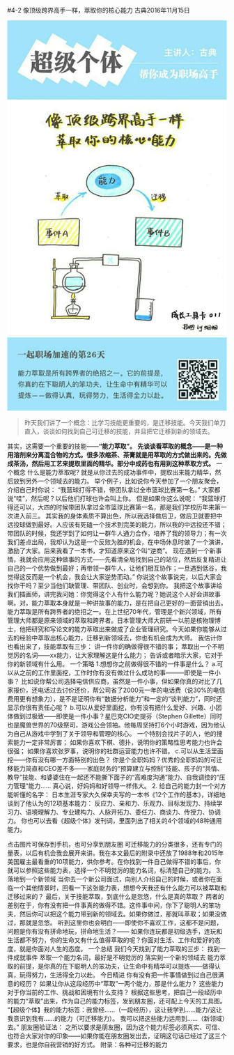 #4-2 像顶级跨界高手一样，萃取你的核心能力
古典2016年11月15日

![](./_image/WechatIMG37.jpeg)

>昨天我们讲了一个概念：比学习技能更重要的，是迁移技能。今天我们单刀直入，谈谈如何找到自己可迁移的技能，并且把它迁移到新的领域去。

其实，这需要一个重要的技能——**“能力萃取”。**
**先谈谈看萃取的概念——是一种用溶剂来分离混合物的方式。很多浓缩茶、茶膏就是用萃取的方式做出来的。先做成茶汤，然后用工艺来提取里面的精华。部分中成药也有用到这种萃取方式。**
一个概念
什么是能力萃取呢? 就是从你过去的成功事件中，提取出来能力精华，然后放到另外一个领域去的能力。
举个例子，比如说你今天参加了一个朋友聚会，介绍自己时你说：
“我篮球打得不错，带团队拿过全市篮球比赛第一名。”
大家都说“哇”，然后呢？以后他们打球也许会叫上你。
但是如果你这么说呢：
“我篮球打得还可以，大四的时候带团队拿过全市篮球比赛第一名，那是我们学校历年来第一次进入前三。 其实我的身体素质不算出色，所以我选择做后卫，做后卫就要把中远投球做到最好。人应该有死磕一个技术到完美的能力，所以我的中远投还不错；带团队的时候，我还学到了如何让一群牛人通力合作，培养了我的领导力；有一次我们差点出局，我却认为这是一个反败为胜的机会，在中场休息时做了一个演讲，激励了大家。后来我看了一本书，才知道原来这个叫“逆商”。 现在遇到一个新事情，我就会应用这种做事的方式——先看清全局找到自己的站位，然后反复精进让自己的一个优势做到最好；再带领一群牛人，让他们相互协作；一旦遇到低谷，我觉得这反而是一个机会，我会让大家逆势而动。”
你说这个故事说完，以后大家会找你干吗？至少当他们缺管理、带团队、创业时，会想到你。
我把这个故事讲给我们插画师，讲完我问她：你觉得这个人有什么能力呢？她说这个人好会讲故事啊。对，能力萃取本身就是一种讲故事的能力，是在把自己更好的一面营销出去。 
能力萃取是所有跨界者的绝招之一。在上世纪70年代，管理是个新兴领域，所有管理大师都是原来领域的萃取和跨界者。日本管理大师大前研一以前是核物理博士，他把研究和写论文的能力萃取出来做成了企业管理研究。今天如果你能够从过去的经验中萃取出核心能力，迁移到新领域去，你也有机会成为大师。
我估计你也看出来了，技能萃取有三步：
讲一件你的确做得很不错的事；
萃取出一个不明觉厉的名词——xx能力，让大家理解这是什么能力；
告诉或者暗示大家，它对于你的新领域有什么用。
一个策略
1.想想你之前做得很不错的一件事是什么？
a.可以从之前的工作里面挖，工作时你有没有做过什么成功的事———即使是一件小事？
比如说你帮公司选择电信供应商，虽然是一件小事，但如果你真的对比了几家报价，还电话过去讨价还价，帮公司省了2000元一年的电话费（说30%的电信费用更有想象力），是不是证明你有“数据分析能力”和一定的“谈判能力”，同时还显示你很有责任心呢？
b.可以从爱好里面挖，你有没有把什么爱好、兴趣、小团体做到过极致——即使是一件小事？星巴克CIO史提芬（Stephen Gillette）同时也是魔兽世界的70级祭司，游戏公会领袖。他每周坚持打6个小时游戏，因为他认为自己从游戏中学到了关于领导和管理的核心。
一个特别会找片子的人，他的搜索能力一定非常厉害；
如果你喜欢下棋、德扑，说明你的策略性思考能力也许会很强；
如果你喜欢张罗事，说明你的社群运营能力也许不错。
c.可以从生活里面挖——你有没有哪一方面特别的出色？
你是个全职妈妈？优秀的全职妈妈的可迁移能力简直和CEO差不多——家庭财务的“预算建立与控制”技能、孩子的“共情、教导”技能、和婆婆住在一起还不能撕下面子的“高难度沟通”能力、自我调控的“压力管理”能力……
真心说，好妈妈和好领导一样伟大。
2. 给自己的能力封一个对方能听懂的名字：
日本生涯专家大久保幸夫写的一本书《12个工作的基本》，详细地谈到了他认为的12项基本能力：
反应力、亲和力、乐观力、目标发现力、持续学习力、语境理解力、专业建构力、人脉开拓力、委任力、商谈力、传授力、协调力。
你也可以去看《超级个体》发刊词，里面列出了相关的4个领域的48种通用能力。

点击图片可保存到手机，也可分享到朋友圈
可迁移能力的分类很多，还有专门的量表，以后有机会我会展开来讲。我在本文最后的附录中还放了1988年和2015年美国雇主最看重的10项能力，供你参考。在你找到一件自己做得不错的事后，你就可以参照这些能力表，选择一个不明觉厉的能力名词，标清楚自己的能力。
3. 落地到一个新领域
当你去一个新公司面试，向别人介绍自己的时候，或者你在面临一个其他情景时，回看一下这张能力表，想想今天我还有什么能力可以被萃取和迁移过来的？
最后，关于技能萃取，到底什么是忽悠，什么是真的萃取？
两者的差别在于，你有没有把一件事真的做得不错。这件事中间，你下了聪明人的笨功夫，然后你可以把这个能力带到新的领域去。如果你做过，那就叫萃取；如果没做过，那就是忽悠。
听到这里你也会明白——即使你不喜欢工作，这都不是问题，问题是你有没有拼命地玩，拼命地生活？—— 如果你连玩都是初级选手，连玩和生活都不努力，你的生命又有什么值得萃取的呢？你面对生活、工作和爱好的态度，就是你面对人生的态度。
一个总结
我们今天找到了能力萃取的三步：
找到一件成就事件
萃取一个能力名词，最好是不明觉厉的
落实到一个新的领域去
能力萃取的前提，是你真的在下聪明人的笨功夫，让生命中有精华可以提炼——做得认真，玩得努力，生活得全力以赴。
今日精进
你有没有把一件事情做到过自己很满意的经历？ 
如果让你从这段经历中“萃取”一两个能力，那是什么能力？
这些能力对于你当前的工作、挑战和困境有什么支持？
根据这些思考，把自己一段经历中的能力“萃取”出来，作为自己的能力标签，发到朋友圈，还可配上今天的工具图。
“【超级个体】我的能力标签：我曾经……（一段经历），这让我学到……能力/这让我意识到我有……的能力（可迁移能力）。 我可以把这些能力运用到……（新领域）去。”
朋友圈验证法：
之所以要求是朋友圈，因为这个能力标签必须真实、可信、也符合大家对你的印象——如果你能在朋友圈发出去，证明这句话已经过了这三个要求，也是你自我营销的好方式。
附录：各种可迁移的能力

